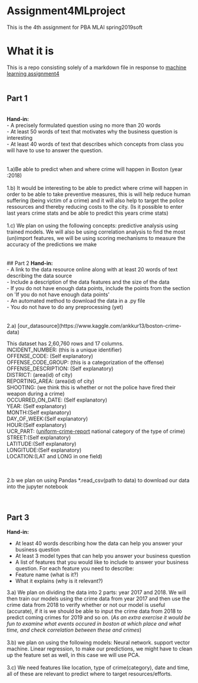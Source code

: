 # Assignment4MLproject
This is the 4th assignment for PBA MLAI spring2019soft

# What it is
This is a repo consisting solely of a markdown file in response to [machine learning assignment4](https://github.com/datsoftlyngby/soft2019spring-ai/tree/master/project4)<br>
<br>
## Part 1
<br>
<b>Hand-in:</b><br>
  - A precisely formulated question using no more than 20 words<br>
  - At least 50 words of text that motivates why the business question is interesting<br>
  - At least 40 words of text that describes which concepts from class you will have to use to answer the question.<br>
<br>  
<br>
1.a)Be able to predict when and where crime will happen in Boston (year :2018)<br>
<br>
1.b) It would be interesting to be able to predict where crime will happen in order to be able to take preventive measures, this is will help reduce human suffering (being victim of a crime) and it will also help to target the police ressources and thereby reducing costs to the city. (Is it possible to enter last years crime stats and be able to predict this years crime stats)<br>
<br>
1.c) We plan on using the following concepts: predictive analysis using trained models. We will also be using correlation analysis to find the most (un)import features, we will be using scoring mechanisms to measure the accuracy of the predictions we make<br>
<br>
<br>
## Part 2
<b>Hand-in:</b><br>
  - A link to the data resource online along with at least 20 words of text describing the data source<br>
      - Include a description of the data features and the size of the data<br>
      - If you do not have enough data points, include the points from the section on 'If you do not have enough data points'<br>
  - An automated method to download the data in a .py file<br>
      - You do not have to do any preprocessing (yet)<br>
<br>
<br>
2.a) [our_datasource](https://www.kaggle.com/ankkur13/boston-crime-data) <br>

This dataset has 2,60,760 rows and 17 columns.<br>
INCIDENT_NUMBER: (this is a unique identifier)<br>
OFFENSE_CODE: (Self explanatory) <br>
OFFENSE_CODE_GROUP: (this is a categorization of the offense) <br>
OFFENSE_DESCRIPTION: (Self explanatory)<br>
DISTRICT: (area(id) of city)<br>
REPORTING_AREA: (area(id) of city)<br>
SHOOTING: (we think this is whether or not the police have fired their weapon during a crime)<br>
OCCURRED_ON_DATE: (Self explanatory)<br>
YEAR: (Self explanatory) <br>
MONTH:(Self explanatory) <br>
DAY_OF_WEEK:(Self explanatory)<br> 
HOUR:(Self explanatory) <br>
UCR_PART: ([uniform-crime-report](https://en.wikipedia.org/wiki/Uniform_Crime_Reports) national category of the type of crime)<br>
STREET:(Self explanatory) <br>
LATITUDE:(Self explanatory) <br>
LONGITUDE:(Self explanatory) <br>
LOCATION:(LAT and LONG in one field)<br>
<br>
<br>

2.b we plan on using Pandas \*.read_csv(path to data) to download our data into the jupyter notebook<br>
<br>
<br>
## Part 3
<b>Hand-in:</b><br>
- At least 40 words describing how the data can help you answer your business question<br>
- At least 3 model types that can help you answer your business question<br>
- A list of features that you would like to include to answer your business question. For each feature you need to describe:<br>
- Feature name (what is it?)<br>
- What it explains (why is it relevant?)<br>


3.a)  We plan on dividing the data into 2 parts: year 2017 and 2018. We will then train our models using the crime data from year 2017 and then use the crime data from 2018 to verify whether or not our model is useful (accurate), if it is we should be able to input the crime data from 2018 to predict coming crimes for 2019 and so on. (*As an extra exercise it would be fun to examine what events occured in boston at which place and what time, and check correlation between these and crimes*)<br> 
<br>
3.b) we plan on using the following models: Neural network. support vector machine. Linear regression, to make our predictions, we might have to clean up the feature set as well, in this case we will use PCA.<br>
<br>
3.c) We need features like location, type of crime(category), date and time, all of these are relevant to predict where to target resources/efforts.<br>



